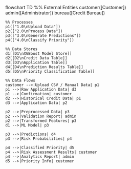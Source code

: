 flowchart TD
    %% External Entities
    customer([Customer])
    admin([Administrator])
    bureau([Credit Bureau])

    %% Processes
    p1(["1.0\nUpload Data"])
    p2(["2.0\nProcess Data"])
    p3(["3.0\nGenerate Predictions"])
    p4(["4.0\nClassify Priority"])

    %% Data Stores
    d1[[D1\nXGBoost Model Store]]
    d2[[D2\nCredit Data Table]]
    d3[[D3\nApplication Table]]
    d4[[D4\nPrediction Results Table]]
    d5[[D5\nPriority Classification Table]]

    %% Data Flows
    customer -->|Upload CSV / Manual Data| p1
    p1 -->|Raw Application Data| d3
    p1 -->|Confirmation| customer
    d2 -->|Historical Credit Data| p1
    d3 -->|Application Data| p2

    p2 -->|Preprocessed Data| p3
    p2 -->|Validation Report| admin
    p2 -->|Transformed Features| p3
    d1 -->|ML Model| p3

    p3 -->|Predictions| d4
    p3 -->|Risk Probabilities| p4

    p4 -->|Classified Priority| d5
    p4 -->|Risk Assessment Results| customer
    p4 -->|Analytics Report| admin
    d5 -->|Priority Info| customer
